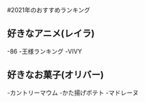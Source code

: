 #2021年のおすすめランキング



## 好きなアニメ(レイラ)
-86
-王様ランキング
-VIVY


## 好きなお菓子(オリバー)
-カントリーマウム
-かた揚げポテト
-マドレーヌ


